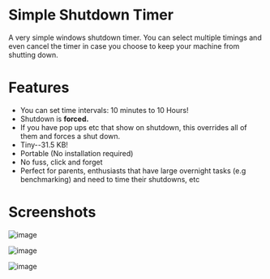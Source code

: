 # Simple Shutdown Timer
A very simple windows shutdown timer. You can select multiple timings and even cancel the timer in case you choose to keep your machine from shutting down.

# Features
* You can set time intervals: 10 minutes to 10 Hours!
* Shutdown is **forced.** 
*   If you have pop ups etc that show on shutdown, this overrides all of them and forces a shut down.
* Tiny--31.5 KB!
* Portable (No installation required)
* No fuss, click and forget
* Perfect for parents, enthusiasts that have large overnight tasks (e.g benchmarking) and need to time their shutdowns, etc

# Screenshots

![image](https://user-images.githubusercontent.com/37858032/118017749-d38a4b00-b30b-11eb-9c1c-4a8077eceb89.png)

![image](https://user-images.githubusercontent.com/37858032/118017794-dedd7680-b30b-11eb-8cf2-69f915edd82b.png)

![image](https://user-images.githubusercontent.com/37858032/118017829-e735b180-b30b-11eb-8bb8-bfdb2613171d.png)
